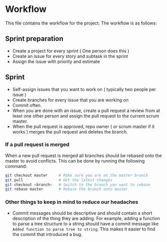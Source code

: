 # Workflow

This file contains the workflow for the project.  The workflow is as follows:

## Sprint preparation

- Create a project for every sprint ( One person does this )
- Create an issue for every story and subtask in the sprint
- Assign the issue with priority and estimate

## Sprint

- Self-assign issues that you want to work on ( typically two people per issue )
- Create branches for every issue that you are working on
- Commit often.
- When you are done with an issue, create a pull request a review from at least one other person and assign the pull request to the current scrum master.
- When the pull request is approved, repo owner ( or scrum master if it works ) merges the pull request and deletes the branch.

### If a pull request is merged

When a new pull request is merged all branches should be rebased onto the master to avoid conflicts.  This can be done by running the following command:

```bash
git checkout master     # Make sure you are on the master branch
git pull                # Get the latest changes
git checkout <branch>   # Switch to the branch you want to rebase
git rebase master       # Rebase the branch onto master
```

### Other things to keep in mind to reduce our headaches

- Commit messages should be descriptive and should contain a short description of the thing they are adding. For example, adding a function to parse a tree structure to a string should have a commit message like `Added function to parse tree to string`.  This makes it easier to find the commit that introduced a bug.
